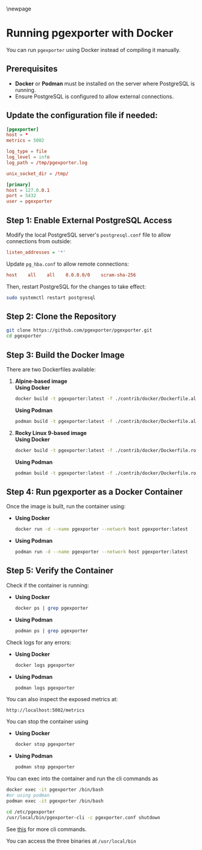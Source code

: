 \newpage

# Running pgexporter with Docker

You can run `pgexporter` using Docker instead of compiling it manually.

## Prerequisites

- **Docker** or **Podman** must be installed on the server where PostgreSQL is running.
- Ensure PostgreSQL is configured to allow external connections.

## Update the configuration file if needed: 

```conf
[pgexporter]
host = *
metrics = 5002

log_type = file
log_level = info
log_path = /tmp/pgexporter.log

unix_socket_dir = /tmp/

[primary]
host = 127.0.0.1
port = 5432
user = pgexporter
```

## Step 1: Enable External PostgreSQL Access

Modify the local PostgreSQL server's `postgresql.conf` file to allow connections from outside:
```ini
listen_addresses = '*'
```

Update `pg_hba.conf` to allow remote connections:
```ini
host    all    all    0.0.0.0/0    scram-sha-256
```

Then, restart PostgreSQL for the changes to take effect:
```sh
sudo systemctl restart postgresql
```



## Step 2: Clone the Repository
```sh
git clone https://github.com/pgexporter/pgexporter.git
cd pgexporter
```



## Step 3: Build the Docker Image

There are two Dockerfiles available:
1. **Alpine-based image**  
   **Using Docker**
   ```sh
   docker build -t pgexporter:latest -f ./contrib/docker/Dockerfile.alpine .
   ```
   **Using Podman**
   ```sh
   podman build -t pgexporter:latest -f ./contrib/docker/Dockerfile.alpine .
   ```

2. **Rocky Linux 9-based image**  
   **Using Docker**
   ```sh
   docker build -t pgexporter:latest -f ./contrib/docker/Dockerfile.rocky9 .
   ```
   **Using Podman**
   ```sh
   podman build -t pgexporter:latest -f ./contrib/docker/Dockerfile.rocky9 .
   ```



## Step 4: Run pgexporter as a Docker Container

Once the image is built, run the container using:
- **Using Docker**
   ```sh
   docker run -d --name pgexporter --network host pgexporter:latest
   ```
- **Using Podman**
   ```sh
   podman run -d --name pgexporter --network host pgexporter:latest
   ```



## Step 5: Verify the Container

Check if the container is running: 

- **Using Docker**
   ```sh
   docker ps | grep pgexporter
   ```
- **Using Podman**
   ```sh
   podman ps | grep pgexporter
   ```

Check logs for any errors: 
- **Using Docker**
   ```sh
   docker logs pgexporter
   ```
- **Using Podman**
   ```sh
   podman logs pgexporter
   ```


You can also inspect the exposed metrics at:
```
http://localhost:5002/metrics
```

You can stop the container using
- **Using Docker**
   ```sh
   docker stop pgexporter 
   ```
- **Using Podman**
   ```sh
   podman stop pgexporter 
   ```

You can exec into the container and run the cli commands as 
```sh
docker exec -it pgexporter /bin/bash
#or using podman 
podman exec -it pgexporter /bin/bash

cd /etc/pgexporter
/usr/local/bin/pgexporter-cli -c pgexporter.conf shutdown 
```

See [this](https://github.com/pgexporter/pgexporter/blob/main/doc/manual/user-10-cli.md) for more cli commands.

You can access the three binaries at `/usr/local/bin`
